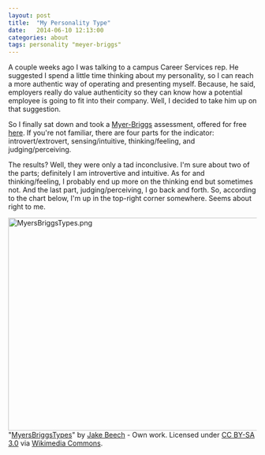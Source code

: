 ```yaml
---
layout: post
title:  "My Personality Type"
date:   2014-06-10 12:13:00
categories: about
tags: personality "meyer-briggs"
---
```


A couple weeks ago I was talking to a campus Career Services rep. He suggested I spend a little time thinking about my personality, so I can reach a more authentic way of operating and presenting myself. Because, he said, employers really do value authenticity so they can know how a potential employee is going to fit into their company. Well, I decided to take him up on that suggestion.

So I finally sat down and took a [Myer-Briggs](https://en.wikipedia.org/wiki/Myers-Briggs_Type_Indicator) assessment, offered for free [here](http://www.personalitypathways.com/type_inventory.html). If you're not familiar, there are four parts for the indicator: introvert/extrovert, sensing/intuitive, thinking/feeling, and judging/perceiving.

The results? Well, they were only a tad inconclusive. I'm sure about two of the parts; definitely I am introvertive and intuitive. As for and thinking/feeling, I probably end up more on the thinking end but sometimes not. And the last part, judging/perceiving, I go back and forth. So, according to the chart below, I'm up in the top-right corner somewhere. Seems about right to me.

<p><a href="https://commons.wikimedia.org/wiki/File:MyersBriggsTypes.png#mediaviewer/File:MyersBriggsTypes.png"><img alt="MyersBriggsTypes.png" src="https://upload.wikimedia.org/wikipedia/commons/1/1f/MyersBriggsTypes.png" height="432" width="768"></a><br>"<a href="https://commons.wikimedia.org/wiki/File:MyersBriggsTypes.png#mediaviewer/File:MyersBriggsTypes.png">MyersBriggsTypes</a>" by <a href="//commons.wikimedia.org/wiki/User:JakeBeech" title="User:JakeBeech">Jake Beech</a> - <span class="int-own-work">Own work</span>. Licensed under <a title="Creative Commons Attribution-Share Alike 3.0" href="http://creativecommons.org/licenses/by-sa/3.0">CC BY-SA 3.0</a> via <a href="//commons.wikimedia.org/wiki/">Wikimedia Commons</a>.</p>
